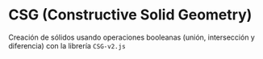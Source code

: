 # CSG (Constructive Solid Geometry)

Creación de sólidos usando operaciones booleanas (unión, intersección y diferencia) con la librería `CSG-v2.js`